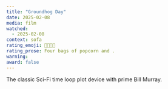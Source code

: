 ```yaml
---
title: "Groundhog Day"
date: 2025-02-08
media: film
watched:
  - 2025-02-08
context: sofa
rating_emoji: 🍿🍿🍿🍿
rating_prose: Four bags of popcorn and .
warning:
award: false
---
```


The classic Sci-Fi time loop plot device with prime Bill Murray.
